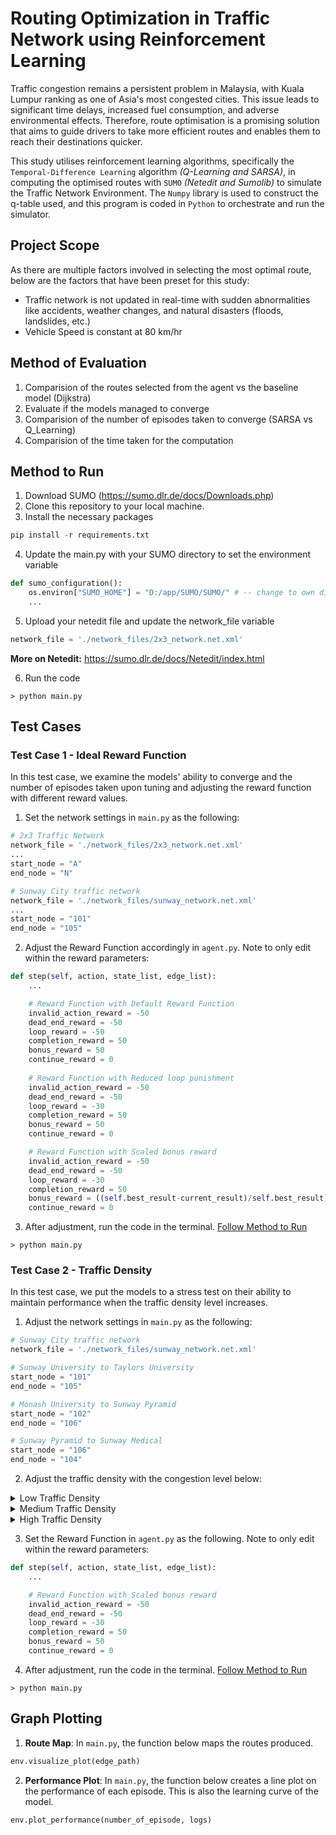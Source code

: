 # Routing Optimization in Traffic Network using Reinforcement Learning

Traffic congestion remains a persistent problem in Malaysia, with Kuala Lumpur ranking as one of Asia's most congested cities. This issue leads to significant time delays, increased fuel consumption, and adverse environmental effects. Therefore, route optimisation is a promising solution that aims to guide drivers to take more efficient routes and enables them to reach their destinations quicker. 

This study utilises reinforcement learning algorithms, specifically the `Temporal-Difference Learning` algorithm _(Q-Learning and SARSA)_, in computing the optimised routes with `SUMO` _(Netedit and Sumolib)_ to simulate the Traffic Network Environment. The `Numpy` library is used to construct the q-table used, and this program is coded in `Python` to orchestrate and run the simulator.

## Project Scope

As there are multiple factors involved in selecting the most optimal route, below are the factors that have been preset for this study:
- Traffic network is not updated in real-time with sudden abnormalities like accidents, weather changes, and natural disasters (floods, landslides, etc.)
- Vehicle Speed is constant at 80 km/hr

## Method of Evaluation

1. Comparision of the routes selected from the agent vs the baseline model (Dijkstra) 
2. Evaluate if the models managed to converge
3. Comparision of the number of episodes taken to converge (SARSA vs Q_Learning)
4. Comparision of the time taken for the computation

## Method to Run

1. Download SUMO (https://sumo.dlr.de/docs/Downloads.php)
2. Clone this repository to your local machine.
3. Install the necessary packages
```python
pip install -r requirements.txt
```
4. Update the main.py with your SUMO directory to set the environment variable
```python
def sumo_configuration():
    os.environ["SUMO_HOME"] = "D:/app/SUMO/SUMO/" # -- change to own directory
    ...
```
5. Upload your netedit file and update the network_file variable
```python
network_file = './network_files/2x3_network.net.xml'
```
**More on Netedit:** https://sumo.dlr.de/docs/Netedit/index.html 

6. Run the code
```
> python main.py
```

## Test Cases

### Test Case 1 - Ideal Reward Function
In this test case, we examine the models' ability to converge and the number of episodes taken upon tuning and adjusting the reward function with different reward values.

1. Set the network settings in `main.py` as the following:
```python
# 2x3 Traffic Network
network_file = './network_files/2x3_network.net.xml'
...
start_node = "A"
end_node = "N"

# Sunway City traffic network
network_file = './network_files/sunway_network.net.xml'
...
start_node = "101"
end_node = "105"
```

2. Adjust the Reward Function accordingly in `agent.py`. Note to only edit within the reward parameters:
```python
def step(self, action, state_list, edge_list):
    ...

    # Reward Function with Default Reward Function
    invalid_action_reward = -50
    dead_end_reward = -50
    loop_reward = -50
    completion_reward = 50
    bonus_reward = 50 
    continue_reward = 0
    
    # Reward Function with Reduced loop punishment
    invalid_action_reward = -50
    dead_end_reward = -50
    loop_reward = -30
    completion_reward = 50
    bonus_reward = 50 
    continue_reward = 0

    # Reward Function with Scaled bonus reward
    invalid_action_reward = -50
    dead_end_reward = -50
    loop_reward = -30
    completion_reward = 50
    bonus_reward = ((self.best_result-current_result)/self.best_result)*100 + 50
    continue_reward = 0
```

3. After adjustment, run the code in the terminal. [Follow Method to Run](#method-to-run)
```
> python main.py
```

### Test Case 2 - Traffic Density
In this test case, we put the models to a stress test on their ability to maintain performance when the traffic density level increases.

1. Adjust the network settings in `main.py` as the following:
```python
# Sunway City traffic network
network_file = './network_files/sunway_network.net.xml'

# Sunway University to Taylors University
start_node = "101"
end_node = "105"

# Monash University to Sunway Pyramid
start_node = "102"
end_node = "106"

# Sunway Pyramid to Sunway Medical
start_node = "106"
end_node = "104"
```

2. Adjust the traffic density with the congestion level below:
<details>
    <summary>
    Low Traffic Density
    </summary>

##
```python
congestion = [('gne7248352139_1197884603', 20), ('gne1197879649_1197879633', 14), ('gne1197874335_1197874356', 20), ('gne2302498307_2302498392', 20), ('gne2210030932_2210030940', 11), ('gne2204295706_2204295552', 19), ('gne1197884606_1197884598', 20), ('gne1197879637_8632184543', 12), ('gne678457352_678457366', 18), ('gne1197874473_1197874414', 13), ('gne678457801_678457800', 12), ('gne677583771_677583772', 17), ('gne1197874356_1197874428', 16), ('gne1197874349_1197874386', 14), ('gne1197879623_1197879660', 20), ('gne2124969573_2124969571', 18), ('gne2210030056_2210030374', 13), ('gne677618955_2210029776', 20), ('gne678458018_280459116', 15), ('gne1197874337_7222893122', 10), ('gne678457402_678457371', 13), ('gne1640450753_4921551158', 10), ('gne8632184545_8632184679', 15), ('gne677583769_677583762', 16), ('gne2204295265_2204295275', 14), ('gne677583796_677583797', 11), ('gne678457800_678457801', 13), ('gne2302498389_2302498359', 19), ('gne106_10734244602', 15), ('gne1197888442_1197888420', 13), ('gne677583771_677583800', 20), ('gne4300141715_4300141717', 17), ('gne1197888437_1197888425', 16), ('gne2124949151_2124949155', 20), ('gne4123498096_2210031191', 17), ('gne1197874495_1197874385', 12), ('gne5735834068_1197884604', 14), ('gne1197879630_1197879644', 12), ('gne5236931696_5236931695', 13), ('gne4729109994_1197913467', 18), ('gne678458038_280459824', 18), ('gne2210133562_2210133501', 14), ('gne1197874386_1197874349', 19), ('gne677583818_677583814', 16), ('gne678457324_678457269', 19), ('gne1197880917_1197884583', 16), ('gne5735834064_1000000002', 15), ('gne1197874460_1197874388', 13), ('gne678457361_678457402', 12), ('gne269953946_143675841', 18), ('gne7222893125_7222893123', 17), ('gne712814477_1197892771', 11), ('gne5236932237_5236931692', 10), ('gne678457517_678457537', 11), ('gne143676093_143675841', 12), ('gne1197874435_1197874461', 20), ('gne1197874387_1197874435', 12), ('gne2210029837_2210030002', 20), ('gne269953829_143675842', 16), ('gne1197874460_1197874485', 19), ('gne1197879636_1197879651', 11), ('gne677583802_677583801', 16), ('gne7246269656_9122427638', 16), ('gne5472416434_5472416435', 19), ('gne1197892756_1197892767', 17), ('gne5727497444_5727497443', 18), ('gne5236931684_143675326', 14), ('gne1670458830_1670458788', 18)]
```
</details>

<details>
    <summary>
    Medium Traffic Density
    </summary>

##
```python
congestion = [('gne7248352139_1197884603', 14), ('gne1197879649_1197879633', 18), ('gne1197874335_1197874356', 12), ('gne2302498307_2302498392', 18), ('gne2210030932_2210030940', 11), ('gne2204295706_2204295552', 20), ('gne1197884606_1197884598', 14), ('gne1197879637_8632184543', 20), ('gne678457352_678457366', 18), ('gne1197874473_1197874414', 19), ('gne678457801_678457800', 13), ('gne677583771_677583772', 12), ('gne1197874356_1197874428', 15), ('gne1197874349_1197874386', 12), ('gne1197879623_1197879660', 18), ('gne2124969573_2124969571', 18), ('gne2210030056_2210030374', 10), ('gne677618955_2210029776', 19), ('gne678458018_280459116', 15), ('gne1197874337_7222893122', 17), ('gne678457402_678457371', 10), ('gne1640450753_4921551158', 11), ('gne8632184545_8632184679', 15), ('gne677583769_677583762', 14), ('gne2204295265_2204295275', 13), ('gne677583796_677583797', 10), ('gne678457800_678457801', 13), ('gne2302498389_2302498359', 19), ('gne106_10734244602', 11), ('gne1197888442_1197888420', 11), ('gne677583771_677583800', 17), ('gne4300141715_4300141717', 11), ('gne1197888437_1197888425', 18), ('gne2124949151_2124949155', 12), ('gne4123498096_2210031191', 12), ('gne1197874495_1197874385', 20), ('gne5735834068_1197884604', 17), ('gne1197879630_1197879644', 18), ('gne5236931696_5236931695', 12), ('gne4729109994_1197913467', 14), ('gne678458038_280459824', 18), ('gne2210133562_2210133501', 19), ('gne1197874386_1197874349', 16), ('gne677583818_677583814', 13), ('gne678457324_678457269', 18), ('gne1197880917_1197884583', 13), ('gne5735834064_1000000002', 14), ('gne1197874460_1197874388', 16), ('gne678457361_678457402', 20), ('gne269953946_143675841', 20), ('gne7222893125_7222893123', 15), ('gne712814477_1197892771', 17), ('gne5236932237_5236931692', 18), ('gne678457517_678457537', 17), ('gne143676093_143675841', 11), ('gne1197874435_1197874461', 13), ('gne1197874387_1197874435', 13), ('gne2210029837_2210030002', 11), ('gne269953829_143675842', 15), ('gne1197874460_1197874485', 10), ('gne1197879636_1197879651', 19), ('gne677583802_677583801', 18), ('gne7246269656_9122427638', 13), ('gne5472416434_5472416435', 19), ('gne1197892756_1197892767', 13), ('gne5727497444_5727497443', 10), ('gne5236931684_143675326', 11), ('gne1670458830_1670458788', 20), ('gne2210826388_2210826253', 10), ('gne8632184543_8632184677', 13), ('gne1197874442_1197874387', 11), ('gne678458063_280458836', 10), ('gne7246269656_1197913486', 15), ('gne1197892781_4729109994', 11), ('gne678457279_678457274', 18), ('gne1197892756_712814477', 13), ('gne677583826_2210826868', 14), ('gne5735834064_677583803', 20), ('gne2210826767_2210826253', 17), ('gne7248352139_5735834069', 13), ('gne678457370_678457375', 18), ('gne2204294872_2204295706', 12), ('gne280465223_678457994', 19), ('gne1197874402_1197874387', 19), ('gne2210029963_2210029752', 17), ('gne280460729_280462229', 13), ('gne5778793362_678457169', 17), ('gne2210826388_677583833', 16), ('gne1197874432_1197874358', 13), ('gne1694168120_269953829', 11), ('gne678457462_678457454', 11), ('gne280460729_1192884325', 20), ('gne1984009884_1984009870', 16), ('gne8759340685_8759340684', 15), ('gne677618895_2210031167', 16), ('gne5778792535_5732957384', 16), ('gne7993603231_7993603234', 17), ('gne677583814_677583819', 10), ('gne1197888419_1197888424', 20), ('gne2210133573_2210133562', 20), ('gne2210031167_2210030414', 20), ('gne678457341_678457339', 11), ('gne2210133494_7993603237', 10), ('gne678457796_678457797', 16), ('gne677583776_677583777', 15), ('gne678457796_678457364', 11), ('gne5778793223_678457273', 13), ('gne5236932237_5236932233', 13), ('gne1197884605_269953766', 13), ('gne678457166_678457164', 18), ('gne677618806_677618821', 17), ('gne1197874490_1197874397', 12), ('gne1197874388_1197874426', 16), ('gne1197879647_1197879644', 12), ('gne1197888435_1197888420', 14), ('gne7222893122_660840279', 17), ('gne1197888445_1197888437', 13), ('gne678458000_678457279', 11), ('gne1197874427_1197874467', 17), ('gne5762708414_5762708412', 18), ('gne5735834073_2000878251', 11), ('gne678458000_678457193', 10), ('gne677583853_677583887', 20), ('gne678457260_678457269', 18), ('gne2210031289_2210029755', 10), ('gne678457364_678457363', 11), ('gne10845816010_10845816005', 13), ('gne1197879652_1197879661', 12), ('gne678457339_280465223', 16), ('gne7682106896_1197879633', 17), ('gne269953946_1984009884', 17), ('gne677583780_677583790', 13), ('gne1197888440_1197888420', 16), ('gne677583803_5735834068', 10), ('gne10311852155_10311852158', 12)]
```
</details>

<details>
    <summary>
    High Traffic Density
    </summary>

##
```python
congestion = [('gne7248352139_1197884603', 11), ('gne1197879649_1197879633', 19), ('gne1197874335_1197874356', 11), ('gne2302498307_2302498392', 20), ('gne2210030932_2210030940', 13), ('gne2204295706_2204295552', 16), ('gne1197884606_1197884598', 11), ('gne1197879637_8632184543', 19), ('gne678457352_678457366', 13), ('gne1197874473_1197874414', 19), ('gne678457801_678457800', 19), ('gne677583771_677583772', 10), ('gne1197874356_1197874428', 19), ('gne1197874349_1197874386', 11), ('gne1197879623_1197879660', 16), ('gne2124969573_2124969571', 20), ('gne2210030056_2210030374', 19), ('gne677618955_2210029776', 19), ('gne678458018_280459116', 18), ('gne1197874337_7222893122', 15), ('gne678457402_678457371', 14), ('gne1640450753_4921551158', 13), ('gne8632184545_8632184679', 20), ('gne677583769_677583762', 15), ('gne2204295265_2204295275', 13), ('gne677583796_677583797', 14), ('gne678457800_678457801', 16), ('gne2302498389_2302498359', 12), ('gne106_10734244602', 20), ('gne1197888442_1197888420', 20), ('gne677583771_677583800', 14), ('gne4300141715_4300141717', 17), ('gne1197888437_1197888425', 15), ('gne2124949151_2124949155', 11), ('gne4123498096_2210031191', 10), ('gne1197874495_1197874385', 17), ('gne5735834068_1197884604', 19), ('gne1197879630_1197879644', 19), ('gne5236931696_5236931695', 11), ('gne4729109994_1197913467', 11), ('gne678458038_280459824', 18), ('gne2210133562_2210133501', 13), ('gne1197874386_1197874349', 18), ('gne677583818_677583814', 14), ('gne678457324_678457269', 12), ('gne1197880917_1197884583', 15), ('gne5735834064_1000000002', 11), ('gne1197874460_1197874388', 13), ('gne678457361_678457402', 15), ('gne269953946_143675841', 14), ('gne7222893125_7222893123', 12), ('gne712814477_1197892771', 17), ('gne5236932237_5236931692', 18), ('gne678457517_678457537', 14), ('gne143676093_143675841', 19), ('gne1197874435_1197874461', 20), ('gne1197874387_1197874435', 18), ('gne2210029837_2210030002', 10), ('gne269953829_143675842', 20), ('gne1197874460_1197874485', 18), ('gne1197879636_1197879651', 14), ('gne677583802_677583801', 20), ('gne7246269656_9122427638', 11), ('gne5472416434_5472416435', 12), ('gne1197892756_1197892767', 14), ('gne5727497444_5727497443', 11), ('gne5236931684_143675326', 11), ('gne1670458830_1670458788', 18), ('gne2210826388_2210826253', 12), ('gne8632184543_8632184677', 14), ('gne1197874442_1197874387', 14), ('gne678458063_280458836', 19), ('gne7246269656_1197913486', 13), ('gne1197892781_4729109994', 15), ('gne678457279_678457274', 13), ('gne1197892756_712814477', 20), ('gne677583826_2210826868', 20), ('gne5735834064_677583803', 14), ('gne2210826767_2210826253', 18), ('gne7248352139_5735834069', 17), ('gne678457370_678457375', 14), ('gne2204294872_2204295706', 10), ('gne280465223_678457994', 11), ('gne1197874402_1197874387', 20), ('gne2210029963_2210029752', 16), ('gne280460729_280462229', 14), ('gne5778793362_678457169', 10), ('gne2210826388_677583833', 10), ('gne1197874432_1197874358', 15), ('gne1694168120_269953829', 12), ('gne678457462_678457454', 20), ('gne280460729_1192884325', 14), ('gne1984009884_1984009870', 12), ('gne8759340685_8759340684', 17), ('gne677618895_2210031167', 18), ('gne5778792535_5732957384', 16), ('gne7993603231_7993603234', 18), ('gne677583814_677583819', 10), ('gne1197888419_1197888424', 11), ('gne2210133573_2210133562', 11), ('gne2210031167_2210030414', 12), ('gne678457341_678457339', 18), ('gne2210133494_7993603237', 10), ('gne678457796_678457797', 15), ('gne677583776_677583777', 19), ('gne678457796_678457364', 18), ('gne5778793223_678457273', 12), ('gne5236932237_5236932233', 16), ('gne1197884605_269953766', 12), ('gne678457166_678457164', 10), ('gne677618806_677618821', 14), ('gne1197874490_1197874397', 15), ('gne1197874388_1197874426', 10), ('gne1197879647_1197879644', 15), ('gne1197888435_1197888420', 13), ('gne7222893122_660840279', 20), ('gne1197888445_1197888437', 13), ('gne678458000_678457279', 20), ('gne1197874427_1197874467', 11), ('gne5762708414_5762708412', 15), ('gne5735834073_2000878251', 18), ('gne678458000_678457193', 16), ('gne677583853_677583887', 19), ('gne678457260_678457269', 12), ('gne2210031289_2210029755', 13), ('gne678457364_678457363', 12), ('gne10845816010_10845816005', 12), ('gne1197879652_1197879661', 16), ('gne678457339_280465223', 10), ('gne7682106896_1197879633', 12), ('gne269953946_1984009884', 15), ('gne677583780_677583790', 16), ('gne1197888440_1197888420', 20), ('gne677583803_5735834068', 13), ('gne10311852155_10311852158', 14), ('gne2210133501_2210133223', 12), ('gne677618899_2210031167', 11), ('gne1197913474_4729110010', 16), ('gne677619034_677618890', 10), ('gne1197879642_1197879634', 17), ('gne7211376202_269953935', 13), ('gne2747527091_4921551158', 13), ('gne7248340682_7222893125', 17), ('gne5732957394_678457324', 15), ('gne1197888448_1197892782', 14), ('gne678457341_678457375', 13), ('gne678457269_678457324', 13), ('gne1000000001_5735834058', 10), ('gne678458014_678457222', 20), ('gne280465223_678457339', 13), ('gne677583895_677583856', 16), ('gne1186819607_1197874337', 15), ('gne1197879649_1197879659', 14), ('gne5281743138_1197892781', 11), ('gne2747527105_2747527100', 14), ('gne2210030753_2210031389', 15), ('gne1197874412_1197874403', 20), ('gne2210030796_2210030932', 18), ('gne1197874470_1197874490', 16), ('gne677583887_677583896', 20), ('gne1197874435_1197874387', 18), ('gne678457274_5778793223', 15), ('gne1197880926_1197880927', 10), ('gne1197884570_1197884584', 11), ('gne9354798730_2747527094', 14), ('gne677583872_677583870', 12), ('gne678457357_678457234', 19), ('gne1197892763_1197913456', 14), ('gne678457234_678458031', 10), ('gne678458054_280458836', 11), ('gne677583772_677583771', 19), ('gne1694168207_660840277', 16), ('gne1640452984_108', 15), ('gne280459824_5778792533', 15), ('gne5732957394_678457260', 16), ('gne677583783_677583760', 19), ('gne678457181_5778793364', 18), ('gne677583800_677583806', 11), ('gne1197879662_1197879649', 16), ('gne2210031167_677618899', 19), ('gne2210029752_2210029963', 13), ('gne1197874428_1197874347', 14), ('gne4123498120_4123498116', 10), ('gne1186819608_1197874444', 16), ('gne678457800_1640452980', 10), ('gne678457364_678457796', 18), ('gne2210030002_2210031246', 18), ('gne678457800_678457405', 20), ('gne10734244602_106', 20), ('gne1197874442_1186819607', 13), ('gne7243153330_5236932237', 15), ('gne1197874412_1197874452', 16), ('gne2210029963_1197884606', 11), ('gne1197874432_1197874444', 20), ('gne1197874356_1197874426', 15), ('gne2919814563_678457405', 19), ('gne678457171_678457273', 15), ('gne2210030384_2210030487', 20), ('gne2302498389_2302498384', 11), ('gne677583887_1670458757', 14), ('gne2000878251_677583780', 18), ('gne1197884584_269953766', 14), ('gne678457466_678457502', 20), ('gne678457505_678457502', 16), ('gne677583870_677583871', 15), ('gne2210030870_5762726905', 16), ('gne660840277_712814473', 14), ('gne143675841_1640449330', 18), ('gne1197879624_8004778229', 12), ('gne9209244285_5778223858', 13), ('gne677583777_677583779', 16), ('gne4921555285_2747527095', 20), ('gne677583772_677583773', 16), ('gne677583760_677583763', 20), ('gne677583853_1218366993', 12), ('gne1197874400_1197874353', 19), ('gne8634431542_678457357', 19), ('gne8004778229_1197879661', 14), ('gne1197879633_8004778229', 16), ('gne1197874420_1197874361', 18), ('gne5778793364_678457181', 10), ('gne4300141713_2204295265', 14), ('gne1197879647_1197879641', 14), ('gne2210031191_4123498088', 13), ('gne143675842_7211376202', 16), ('gne677583796_677583776', 19), ('gne1197884608_1197884584', 19), ('gne1197913494_1197913460', 20), ('gne677583826_677583822', 15), ('gne2210031253_2210030870', 17), ('gne1197874450_1197874369', 17), ('gne677583789_677583785', 17), ('gne678457360_678457361', 20), ('gne1197879633_7682106896', 13), ('gne1197874397_1197874490', 18), ('gne8632184679_1197879660', 17), ('gne678457343_678457370', 12), ('gne1186819601_1197879636', 20), ('gne2210030374_2210030056', 11), ('gne1197892763_1197913485', 14), ('gne660840277_712814466', 18), ('gne677583876_677583861', 20), ('gne2000878251_677583771', 20), ('gne1197892762_1197892782', 19), ('gne5735834064_5735834068', 15), ('gne101_2124969571', 11), ('gne5778246029_2968534235', 13), ('gne2210826253_2210826388', 20), ('gne677583804_5735834058', 14), ('gne2688164830_2747527094', 13), ('gne678457370_678457343', 13), ('gne677583892_1670458771', 12), ('gne1197888437_1197888419', 10), ('gne1218366993_677583853', 10), ('gne2747527090_7245815529', 13), ('gne2124969573_101', 17), ('gne1197874412_1197874432', 19), ('gne678457537_678457535', 11), ('gne678457344_678458014', 17), ('gne280460595_5762708412', 16), ('gne1197874403_1197874412', 20), ('gne1197874397_1197874473', 19), ('gne678457796_678457706', 13), ('gne677583873_677583872', 16), ('gne677618908_7248352139', 17), ('gne678457273_5778793223', 16), ('gne1197888438_1197888440', 13), ('gne1197874403_1197874400', 12), ('gne677619044_677618886', 20), ('gne1197874461_1197874386', 10), ('gne1197913508_4729110010', 11)]
```
</details>

3. Set the Reward Function in `agent.py` as the following. Note to only edit within the reward parameters:
```python
def step(self, action, state_list, edge_list):
    ...

    # Reward Function with Scaled bonus reward
    invalid_action_reward = -50
    dead_end_reward = -50
    loop_reward = -30
    completion_reward = 50
    bonus_reward = 50 
    continue_reward = 0

```

4. After adjustment, run the code in the terminal. [Follow Method to Run](#method-to-run)
```
> python main.py
```

## Graph Plotting

1. **Route Map**: In `main.py`, the function below maps the routes produced. 
```python
env.visualize_plot(edge_path)
```

2. **Performance Plot**: In `main.py`, the function below creates a line plot on the performance of each episode. This is also the learning curve of the model.
```python
env.plot_performance(number_of_episode, logs)
```
